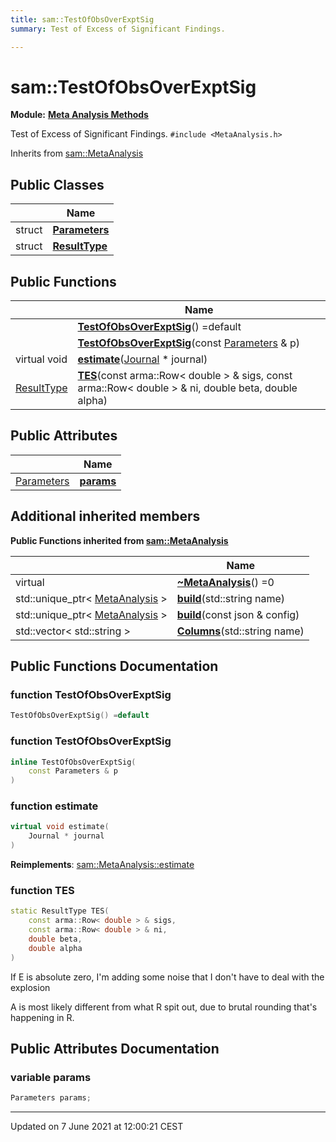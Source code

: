 ```yaml
---
title: sam::TestOfObsOverExptSig
summary: Test of Excess of Significant Findings. 

---
```


# sam::TestOfObsOverExptSig

**Module:** **[Meta Analysis Methods](/doxygen/Modules/group___meta_analysis/)**



Test of Excess of Significant Findings. 
`#include <MetaAnalysis.h>`

Inherits from [sam::MetaAnalysis](/doxygen/Classes/classsam_1_1_meta_analysis/)

## Public Classes

|                | Name           |
| -------------- | -------------- |
| struct | **[Parameters](/doxygen/Classes/structsam_1_1_test_of_obs_over_expt_sig_1_1_parameters/)**  |
| struct | **[ResultType](/doxygen/Classes/structsam_1_1_test_of_obs_over_expt_sig_1_1_result_type/)**  |

## Public Functions

|                | Name           |
| -------------- | -------------- |
| | **[TestOfObsOverExptSig](/doxygen/Classes/classsam_1_1_test_of_obs_over_expt_sig/#function-testofobsoverexptsig)**() =default |
| | **[TestOfObsOverExptSig](/doxygen/Classes/classsam_1_1_test_of_obs_over_expt_sig/#function-testofobsoverexptsig)**(const [Parameters](/doxygen/Classes/structsam_1_1_test_of_obs_over_expt_sig_1_1_parameters/) & p) |
| virtual void | **[estimate](/doxygen/Classes/classsam_1_1_test_of_obs_over_expt_sig/#function-estimate)**([Journal](/doxygen/Classes/classsam_1_1_journal/) * journal) |
| [ResultType](/doxygen/Classes/structsam_1_1_test_of_obs_over_expt_sig_1_1_result_type/) | **[TES](/doxygen/Classes/classsam_1_1_test_of_obs_over_expt_sig/#function-tes)**(const arma::Row< double > & sigs, const arma::Row< double > & ni, double beta, double alpha) |

## Public Attributes

|                | Name           |
| -------------- | -------------- |
| [Parameters](/doxygen/Classes/structsam_1_1_test_of_obs_over_expt_sig_1_1_parameters/) | **[params](/doxygen/Classes/classsam_1_1_test_of_obs_over_expt_sig/#variable-params)**  |

## Additional inherited members

**Public Functions inherited from [sam::MetaAnalysis](/doxygen/Classes/classsam_1_1_meta_analysis/)**

|                | Name           |
| -------------- | -------------- |
| virtual | **[~MetaAnalysis](/doxygen/Classes/classsam_1_1_meta_analysis/#function-~metaanalysis)**() =0 |
| std::unique_ptr< [MetaAnalysis](/doxygen/Classes/classsam_1_1_meta_analysis/) > | **[build](/doxygen/Classes/classsam_1_1_meta_analysis/#function-build)**(std::string name) |
| std::unique_ptr< [MetaAnalysis](/doxygen/Classes/classsam_1_1_meta_analysis/) > | **[build](/doxygen/Classes/classsam_1_1_meta_analysis/#function-build)**(const json & config) |
| std::vector< std::string > | **[Columns](/doxygen/Classes/classsam_1_1_meta_analysis/#function-columns)**(std::string name) |


## Public Functions Documentation

### function TestOfObsOverExptSig

```cpp
TestOfObsOverExptSig() =default
```


### function TestOfObsOverExptSig

```cpp
inline TestOfObsOverExptSig(
    const Parameters & p
)
```


### function estimate

```cpp
virtual void estimate(
    Journal * journal
)
```


**Reimplements**: [sam::MetaAnalysis::estimate](/doxygen/Classes/classsam_1_1_meta_analysis/#function-estimate)


### function TES

```cpp
static ResultType TES(
    const arma::Row< double > & sigs,
    const arma::Row< double > & ni,
    double beta,
    double alpha
)
```


If E is absolute zero, I'm adding some noise that I don't have to deal with the explosion


A is most likely different from what R spit out, due to brutal rounding that's happening in R.


## Public Attributes Documentation

### variable params

```cpp
Parameters params;
```


-------------------------------

Updated on  7 June 2021 at 12:00:21 CEST